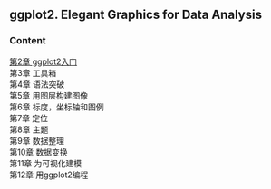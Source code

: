 ## ggplot2. Elegant Graphics for Data Analysis
### Content
[第2章 ggplot2入门]()  
第3章 工具箱  
第4章 语法突破  
第5章 用图层构建图像  
第6章 标度，坐标轴和图例  
第7章 定位  
第8章 主题  
第9章 数据整理  
第10章 数据变换  
第11章 为可视化建模  
第12章 用ggplot2编程  
